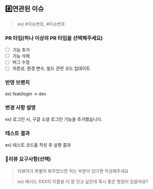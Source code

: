 ## #️⃣연관된 이슈

> ex) #이슈번호, #이슈번호

### PR 타입(하나 이상의 PR 타입을 선택해주세요)
- [ ] 기능 추가
- [ ] 기능 삭제
- [ ] 버그 수정
- [ ] 의존성, 환경 변수, 빌드 관련 코드 업데이트

### 반영 브랜치
ex) feat/login -> dev

### 변경 사항 설명
ex) 로그인 시, 구글 소셜 로그인 기능을 추가했습니다.

### 테스트 결과
ex) 테스트 코드를 작성 후 실행 결과

### 💬리뷰 요구사항(선택)

> 리뷰어가 특별히 봐주었으면 하는 부분이 있다면 작성해주세요
>
> ex) 메서드 XXX의 이름을 더 잘 짓고 싶은데 혹시 좋은 명칭이 있을까요?
